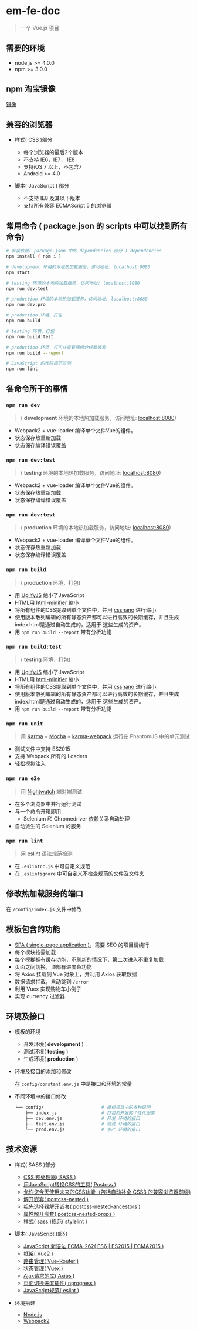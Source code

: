 # em-fe-doc

> 一个 Vue.js 项目

## 需要的环境

- node.js >= 4.0.0
- npm >= 3.0.0

## npm 淘宝镜像

[镜像](https://gist.github.com/iq9891/96441b1b01ddd4710e06cc5e52b9c10a)

## 兼容的浏览器

- 样式( CSS )部分

  - 每个浏览器的最后2个版本
  - 不支持 IE6，IE7， IE8
  - 支持iOS 7 以上，不包含7
  - Android >= 4.0


- 脚本( JavaScript ) 部分

  - 不支持 IE8 及其以下版本
  - 支持所有兼容 ECMAScript 5 的浏览器

## 常用命令 ( package.json 的 scripts 中可以找到所有命令)

``` bash
# 安装依赖( package.json 中的 dependencies 部分 ) dependencies
npm install ( npm i )

# development 环境的本地热加载服务，访问地址: localhost:8080
npm start

# testing 环境的本地热加载服务，访问地址: localhost:8080
npm run dev:test

# production 环境的本地热加载服务，访问地址: localhost:8080
npm run dev:pro

# production 环境，打包
npm run build

# testing 环境，打包
npm run build:test

# production 环境，打包并查看捆绑分析器报表
npm run build --report

# JavaScript 的代码规范监测
npm run lint
```

## 各命令所干的事情

### `npm run dev`

> ( **development** 环境的本地热加载服务，访问地址: [localhost:8080](localhost:8080))

  - Webpack2 + vue-loader 编译单个文件Vue的组件。
  - 状态保存热重新加载
  - 状态保存编译错误覆盖

### `npm run dev:test`

> ( **testing** 环境的本地热加载服务，访问地址: [localhost:8080](localhost:8080))

  - Webpack2 + vue-loader 编译单个文件Vue的组件。
  - 状态保存热重新加载
  - 状态保存编译错误覆盖

### `npm run dev:test`

> ( **production** 环境的本地热加载服务，访问地址: [localhost:8080](localhost:8080))

  - Webpack2 + vue-loader 编译单个文件Vue的组件。
  - 状态保存热重新加载
  - 状态保存编译错误覆盖

### `npm run build`

> ( **production** 环境，打包)

  - 用 [UglifyJS](https://github.com/mishoo/UglifyJS2) 缩小了JavaScript
  - HTML用 [html-minifier](https://github.com/kangax/html-minifier) 缩小
  - 将所有组件的CSS提取到单个文件中，并用 [cssnano](https://github.com/ben-eb/cssnano) 进行缩小
  - 使用版本散列编辑的所有静态资产都可以进行高效的长期缓存，并且生成index.html是通过自动生成的，适用于
    这些生成的资产。
  - 用 `npm run build --report` 带有分析功能

### `npm run build:test`

> ( **testing** 环境，打包)

  - 用 [UglifyJS](https://github.com/mishoo/UglifyJS2) 缩小了JavaScript
  - HTML用 [html-minifier](https://github.com/kangax/html-minifier) 缩小
  - 将所有组件的CSS提取到单个文件中，并用 [cssnano](https://github.com/ben-eb/cssnano) 进行缩小
  - 使用版本散列编辑的所有静态资产都可以进行高效的长期缓存，并且生成index.html是通过自动生成的，适用于
    这些生成的资产。
  - 用 `npm run build --report` 带有分析功能

### `npm run unit`

> 用 [Karma](http://karma-runner.github.io/0.13/index.html) + [Mocha](http://mochajs.org) + [karma-webpack](https://github.com/webpack/karma-webpack) 运行在 PhantomJS 中的单元测试

  - 测试文件中支持 ES2015
  - 支持 Webpack 所有的 Loaders
  - 轻松模拟注入

### `npm run e2e`

> 用 [Nightwatch](http://nightwatchjs.org) 端对端测试

  - 在多个浏览器中并行运行测试
  - 与一个命令开箱即用
    - Selenium 和 Chromedriver 依赖关系自动处理
  - 自动派生的 Selenium 的服务

### `npm run lint`

>用 [eslint](http://eslint.cn) 语法规范检测

  - 在 `.eslintrc.js` 中可自定义规范
  - 在 `.eslintignore` 中可自定义不检查规范的文件及文件夹

## 修改热加载服务的端口

在 `/config/index.js` 文件中修改

## 模板包含的功能

- [SPA ( single-page application )](http://zhaoda.net/spa/docs)，需要 SEO 的项目请绕行
- 每个模块按需加载
- 每个模糊拥有缓存功能，不刷新的情况下，第二次进入不重复加载
- 页面之间切换，顶部有进度条功能
- 将 Axios 挂载到 Vue 对象上，并利用 Axios 获取数据
- 数据请求拦截，自动跳到 `/error`
- 利用 Vuex 实现购物车小例子
- 实现 currency 过滤器

## 环境及接口

- 模板的环境

  - 开发环境( **development** )
  - 测试环境( **testing** )
  - 生成环境( **production** )


- 环境及接口的添加和修改

  在 `config/constant.env.js` 中是接口和环境的常量


- 不同环境中的接口修改

  ```bash
  └── config/                      # 模板项目中的各种说明
      ├── index.js                 # 打包和开发的个性化配置
      ├── dev.env.js               # 开发 环境的接口
      ├── test.env.js              # 测试 环境的接口
      └── prod.env.js              # 生产 环境的接口
  ```

## 技术资源

- 样式( SASS )部分

  - [CSS 预处理器( SASS )](http://sass-lang.com)
  - [用JavaScript转换CSS的工具( Postcss )](http://postcss.org)
  - [允许您今天使用未来的CSS功能（包括自动补全 CSS3 的兼容浏览器前缀)](http://cssnext.io)
  - [解开嵌套( postcss-nested )](https://github.com/postcss/postcss-nested)
  - [祖先选择器解开嵌套( postcss-nested-ancestors )](https://github.com/toomuchdesign/postcss-nested-ancestors)
  - [属性解开嵌套( postcss-nested-props )](https://github.com/jedmao/postcss-nested-props)
  - [样式( sass )规范( stylelint )](https://stylelint.io)


- 脚本( JavaScript )部分

  - [JavaScript 新语法 ECMA-262( ES6 | ES2015 | ECMA2015  )](http://es6.ruanyifeng.com)
  - [框架( Vue2 )](https://vuefe.cn)
  - [路由管理( Vue-Router )](https://router.vuejs.org/zh-cn)
  - [状态管理( Vuex )](https://vuex.vuejs.org/zh-cn)
  - [Ajax请求的库( Axios )](https://github.com/mzabriskie/axios)
  - [页面切换进度插件( nprogress )](http://ricostacruz.com/nprogress)
  - [JavaScript规范( eslint )](http://eslint.cn)


- 环境搭建

  - [Node.js](https://nodejs.org/en)
  - [Webpack2](https://webpack.js.org)
